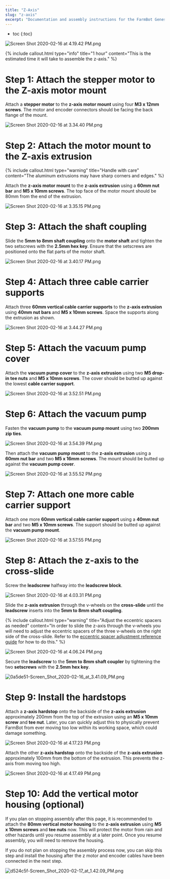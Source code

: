 ```yaml
---
title: "Z-Axis"
slug: "z-axis"
excerpt: "Documentation and assembly instructions for the FarmBot Genesis z-axis"
---
```


* toc
{:toc}


![Screen Shot 2020-02-16 at 4.19.42 PM.png](Screen_Shot_2020-02-16_at_4.19.42_PM.png)



{%
include callout.html
type="info"
title="1 hour"
content="This is the estimated time it will take to assemble the z-axis."
%}

# Step 1: Attach the stepper motor to the Z-axis motor mount
Attach a **stepper motor** to the **z-axis motor mount** using four **M3 x 12mm screws**. The motor and encoder connectors should be facing the back flange of the mount.

![Screen Shot 2020-02-16 at 3.34.40 PM.png](Screen_Shot_2020-02-16_at_3.34.40_PM.png)

# Step 2: Attach the motor mount to the Z-axis extrusion

{%
include callout.html
type="warning"
title="Handle with care"
content="The aluminum extrusions may have sharp corners and edges."
%}

Attach the **z-axis motor mount** to the **z-axis extrusion** using a **60mm nut bar** and **M5 x 10mm screws**. The top face of the motor mount should be 80mm from the end of the extrusion.

![Screen Shot 2020-02-16 at 3.35.15 PM.png](Screen_Shot_2020-02-16_at_3.35.15_PM.png)

# Step 3: Attach the shaft coupling
Slide the **5mm to 8mm shaft coupling** onto the **motor shaft** and tighten the two setscrews with the **2.5mm hex key**. Ensure that the setscrews are positioned onto the flat parts of the motor shaft.

![Screen Shot 2020-02-16 at 3.40.17 PM.png](Screen_Shot_2020-02-16_at_3.40.17_PM.png)

# Step 4: Attach three cable carrier supports
Attach three **60mm vertical cable carrier supports** to the **z-axis extrusion** using **40mm nut bars** and **M5 x 10mm screws**. Space the supports along the extrusion as shown.

![Screen Shot 2020-02-16 at 3.44.27 PM.png](Screen_Shot_2020-02-16_at_3.44.27_PM.png)

# Step 5: Attach the vacuum pump cover
Attach the **vacuum pump cover** to the **z-axis extrusion** using two **M5 drop-in tee nuts** and **M5 x 10mm screws**. The cover should be butted up against the lowest **cable carrier support**.

![Screen Shot 2020-02-16 at 3.52.51 PM.png](Screen_Shot_2020-02-16_at_3.52.51_PM.png)

# Step 6: Attach the vacuum pump
Fasten the **vacuum pump** to the **vacuum pump mount** using two **200mm zip ties**.

![Screen Shot 2020-02-16 at 3.54.39 PM.png](Screen_Shot_2020-02-16_at_3.54.39_PM.png)

Then attach the **vacuum pump mount** to the **z-axis extrusion** using a **60mm nut bar** and two **M5 x 16mm screws**. The mount should be butted up against the **vacuum pump cover**.

![Screen Shot 2020-02-16 at 3.55.52 PM.png](Screen_Shot_2020-02-16_at_3.55.52_PM.png)

# Step 7: Attach one more cable carrier support
Attach one more **60mm vertical cable carrier support** using a **40mm nut bar** and two **M5 x 10mm screws**. The support should be butted up against the **vacuum pump mount**.

![Screen Shot 2020-02-16 at 3.57.55 PM.png](Screen_Shot_2020-02-16_at_3.57.55_PM.png)

# Step 8: Attach the z-axis to the cross-slide
Screw the **leadscrew** halfway into the **leadscrew block**.

![Screen Shot 2020-02-16 at 4.03.31 PM.png](Screen_Shot_2020-02-16_at_4.03.31_PM.png)

Slide the **z-axis extrusion** through the v-wheels on the **cross-slide** until the **leadscrew** inserts into the **5mm to 8mm shaft coupling**.

{%
include callout.html
type="warning"
title="Adjust the eccentric spacers as needed"
content="In order to slide the z-axis through the v-wheels you will need to adjust the eccentric spacers of the three v-wheels on the right side of the cross-slide. Refer to the [eccentric spacer adjustment reference guide](../Extras/reference/eccentric-spacer-adjustment.md) for how to do this."
%}



![Screen Shot 2020-02-16 at 4.06.24 PM.png](Screen_Shot_2020-02-16_at_4.06.24_PM.png)

Secure the **leadscrew** to the **5mm to 8mm shaft coupler** by tightening the two **setscrews** with the **2.5mm hex key**.

![0a5de51-Screen_Shot_2020-02-16_at_3.41.09_PM.png](Screen_Shot_2020-02-16_at_3.41.09_PM.png)

# Step 9: Install the hardstops
Attach a **z-axis hardstop** onto the backside of the **z-axis extrusion** approximately 200mm from the top of the extrusion using an **M5 x 10mm screw** and **tee nut**. Later, you can quickly adjust this to physically prevent FarmBot from ever moving too low within its working space, which could damage something.

![Screen Shot 2020-02-16 at 4.17.23 PM.png](Screen_Shot_2020-02-16_at_4.17.23_PM.png)

Attach the other **z-axis hardstop** onto the backside of the **z-axis extrusion** approximately 100mm from the bottom of the extrusion. This prevents the z-axis from moving too high.

![Screen Shot 2020-02-16 at 4.17.49 PM.png](Screen_Shot_2020-02-16_at_4.17.49_PM.png)

# Step 10: Add the vertical motor housing (optional)
If you plan on stopping assembly after this page, it is recommended to attach the **80mm vertical motor housing** to the **z-axis extrusion** using **M5 x 10mm screws** and **tee nuts** now. This will protect the motor from rain and other hazards until you resume assembly at a later point. Once you resume assembly, you will need to remove the housing.

If you do not plan on stopping the assembly process now, you can skip this step and install the housing after the z motor and encoder cables have been connected in the next step.

![d524c5f-Screen_Shot_2020-02-17_at_1.42.09_PM.png](Screen_Shot_2020-02-17_at_1.42.09_PM.png)

